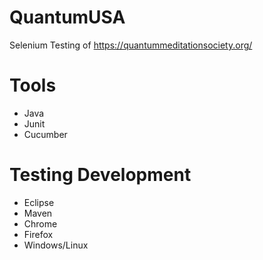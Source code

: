 # QuantumUSA
Selenium Testing of https://quantummeditationsociety.org/

# Tools 
- Java
- Junit
- Cucumber

# Testing Development 
- Eclipse
- Maven
- Chrome
- Firefox
- Windows/Linux
